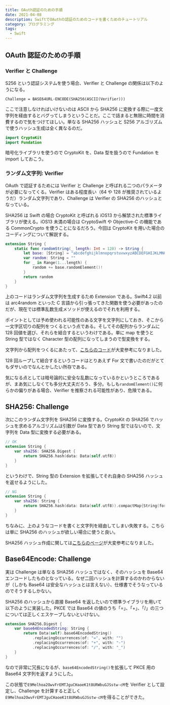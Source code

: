 ```yaml
---
title: OAuth認証のための手順
date: 2021-04-08
description: SwiftでOAuthの認証のためのコードを書くためのチュートリアル
category: プログラミング
tags:
  - Swift
---
```


## OAuth 認証のための手順

### Verifier と Challenge

S256 という認証システムを使う場合、Verifier と Challenge の関係は以下のようになる。

`Challenge = BASE64URL-ENCODE(SHA256(ASCII(Verifier)))`

ここで注意しなければいけないのは ASCII から SHA256 に変換する際に一度文字列を経由するとバグってしまうということだ。ここで詰まると無限に時間を消費するので気をつけてほしい。単なる SHA256 ハッシュと S256 アルゴリズムで使うハッシュ生成は全く異なるのだ。

```swift
import CryptoKit
import Fundation
```

暗号化ライブラリを使うので CryptoKit を、Data 型を扱うので Fundation を import しておこう。

### ランダム文字列: Verifier

OAuth で認証するためには Verifier と Challenge と呼ばれる二つのパラメータが必要になってくる。Verifier はある程度長い（64 や 128 が推奨されているようだ）ランダム文字列であり、Challenge は Verifier の SHA256 のハッシュとなっている。

SHA256 は Swift の場合 CryptoKit と呼ばれる iOS13 から解禁された標準ライブラリが使える。iOS13 未満の場合は CryptoSwift や Objective-C の機能である CommonCrypto を使うことになるだろう。今回は CryptoKit を用いた場合のコーディングについて解説する。

```swift
extension String {
    static func randomString(_ length: Int = 128) -> String {
        let base: [String] = "abcdefghijklmnopqrstuvwxyzABCDEFGHIJKLMNOPQRSTUVWXYZ0123456789-._~".map({String($0)})
        var random: String = ""
        for _ in Range(1...length) {
            random += base.randomElement()!
        }
        return random
    }
}
```

上のコードはランダム文字列を生成するため Extension である。Swift4.2 以前は arc4random といった C 言語から引っ張ってきた関数を使う必要があったのだが、現在では標準乱数生成メソッドが使えるのでそれを利用する。

ポイントとしては予め使われる可能性のある文字を文字列にしておき、そこから一文字区切りの配列をつくるという点である。そしてその配列からランダムに 128 回値を選び、それらを結合するというわけである。単に map を使うと String 型ではなく Character 型の配列になってしまうので型変換をする。

文字列から配列をつくるにあたって、[こちらのコード](https://qiita.com/rondine-jumpei/items/a298bf4e0612166e5dd5)が大変参考になりました。

128 回ループして結合するというコードはとりあえず For 文で書いたのだがとてもダサいのでなんとかしたい所存である。

気になる点としては暗号論的に安全な乱数になっているかというところであるが、まあ気にしなくても多分大丈夫だろう、多分。もしも`randomElement()`に何らかの偏りがある場合、Verifier を推察される可能性があり、危険である。

## SHA256: Challenge

次にこのランダム文字列を SHA256 に変換する。CryptoKit の SHA256 でハッシュを求めるアルゴリズムは引数が Data 型であり String 型ではないので、文字列を Data 型に変換する必要がある。

```swift
// OK
extension String {
    var sha256: SHA256.Digest {
        return SHA256.hash(data: Data(self.utf8))
    }
}
```

というわけで、String 型の Extension を拡張してそれ自身の SHA256 ハッシュを返せるようにした。

```swift
// NG
extension String {
    var sha256: String {
        return SHA256.hash(data: Data(self.utf8)).compactMap{String(format: "%02x", $0)}.joined()
    }
}
```

ちなみに、上のようなコードを書くと文字列を経由してしまい失敗する。こちらは単に SHA256 のハッシュが欲しい場合に使うと良い。

SHA256 ハッシュ作成に関しては[こちらのページ](https://rono23.com/posts/pkec-code-challenge/)が大変参考になりました。

## Base64Encode: Challenge

実は Challenge は単なる SHA256 ハッシュではなく、そのハッシュを Base64 エンコードしたものとなっている。なぜ二回ハッシュを計算するのかわからないが（しかも Base64 は安全なハッシュとは言えない）、仕様書でそうなっているのでそうするしかない。

SHA256 のハッシュから直接 Base64 を返したいので標準ライブラリを用いて以下のように実装した。PKCE では Base64 の値のうち「=」、「+」、「/」の三つについては正しくエスケープしないといけない。

```swift
extension SHA256.Digest {
    var base64EncodedString: String {
        return Data(self).base64EncodedString()
            .replacingOccurrences(of: "=", with: "")
            .replacingOccurrences(of: "+", with: "-")
            .replacingOccurrences(of: "/", with: "_")
    }
}
```

なので非常に冗長になるが、`base64EncodedString()`を拡張して PKCE 用の Base64 文字列を返すようにした。

この状態で`E9Melhoa2OwvFrEMTJguCHaoeK1t8URWbuGJSstw-cM`を Verifier として設定し、Challenge を計算すると正しく`E9Melhoa2OwvFrEMTJguCHaoeK1t8URWbuGJSstw-cM`を得ることができた。
